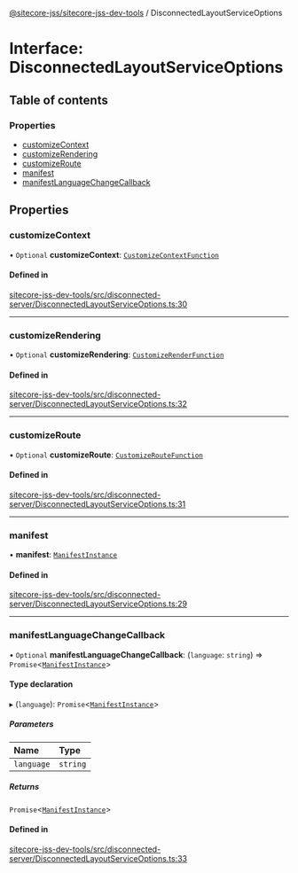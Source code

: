 [@sitecore-jss/sitecore-jss-dev-tools](../README.md) / DisconnectedLayoutServiceOptions

# Interface: DisconnectedLayoutServiceOptions

## Table of contents

### Properties

- [customizeContext](DisconnectedLayoutServiceOptions.md#customizecontext)
- [customizeRendering](DisconnectedLayoutServiceOptions.md#customizerendering)
- [customizeRoute](DisconnectedLayoutServiceOptions.md#customizeroute)
- [manifest](DisconnectedLayoutServiceOptions.md#manifest)
- [manifestLanguageChangeCallback](DisconnectedLayoutServiceOptions.md#manifestlanguagechangecallback)

## Properties

### customizeContext

• `Optional` **customizeContext**: [`CustomizeContextFunction`](../README.md#customizecontextfunction)

#### Defined in

[sitecore-jss-dev-tools/src/disconnected-server/DisconnectedLayoutServiceOptions.ts:30](https://github.com/Sitecore/jss/blob/8ae58c100/packages/sitecore-jss-dev-tools/src/disconnected-server/DisconnectedLayoutServiceOptions.ts#L30)

___

### customizeRendering

• `Optional` **customizeRendering**: [`CustomizeRenderFunction`](../README.md#customizerenderfunction)

#### Defined in

[sitecore-jss-dev-tools/src/disconnected-server/DisconnectedLayoutServiceOptions.ts:32](https://github.com/Sitecore/jss/blob/8ae58c100/packages/sitecore-jss-dev-tools/src/disconnected-server/DisconnectedLayoutServiceOptions.ts#L32)

___

### customizeRoute

• `Optional` **customizeRoute**: [`CustomizeRouteFunction`](../README.md#customizeroutefunction)

#### Defined in

[sitecore-jss-dev-tools/src/disconnected-server/DisconnectedLayoutServiceOptions.ts:31](https://github.com/Sitecore/jss/blob/8ae58c100/packages/sitecore-jss-dev-tools/src/disconnected-server/DisconnectedLayoutServiceOptions.ts#L31)

___

### manifest

• **manifest**: [`ManifestInstance`](ManifestInstance.md)

#### Defined in

[sitecore-jss-dev-tools/src/disconnected-server/DisconnectedLayoutServiceOptions.ts:29](https://github.com/Sitecore/jss/blob/8ae58c100/packages/sitecore-jss-dev-tools/src/disconnected-server/DisconnectedLayoutServiceOptions.ts#L29)

___

### manifestLanguageChangeCallback

• `Optional` **manifestLanguageChangeCallback**: (`language`: `string`) => `Promise`\<[`ManifestInstance`](ManifestInstance.md)\>

#### Type declaration

▸ (`language`): `Promise`\<[`ManifestInstance`](ManifestInstance.md)\>

##### Parameters

| Name | Type |
| :------ | :------ |
| `language` | `string` |

##### Returns

`Promise`\<[`ManifestInstance`](ManifestInstance.md)\>

#### Defined in

[sitecore-jss-dev-tools/src/disconnected-server/DisconnectedLayoutServiceOptions.ts:33](https://github.com/Sitecore/jss/blob/8ae58c100/packages/sitecore-jss-dev-tools/src/disconnected-server/DisconnectedLayoutServiceOptions.ts#L33)
